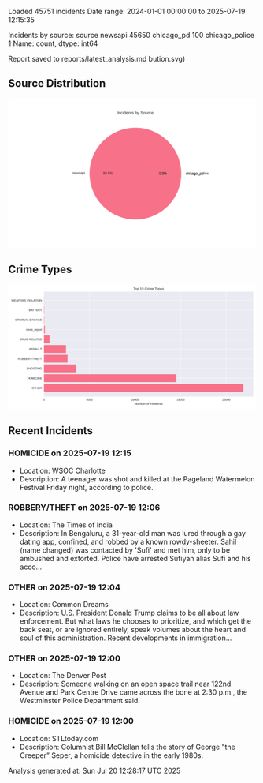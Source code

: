 
Loaded 45751 incidents
Date range: 2024-01-01 00:00:00 to 2025-07-19 12:15:35

Incidents by source:
source
newsapi           45650
chicago_pd          100
chicago_police        1
Name: count, dtype: int64

Report saved to reports/latest_analysis.md
bution.svg)

## Source Distribution
![Source Distribution](images/source_distribution.svg)

## Crime Types
![Crime Types](images/crime_types.svg)

## Recent Incidents

### HOMICIDE on 2025-07-19 12:15
- Location: WSOC Charlotte
- Description: A teenager was shot and killed at the Pageland Watermelon Festival Friday night, according to police.


### ROBBERY/THEFT on 2025-07-19 12:06
- Location: The Times of India
- Description: In Bengaluru, a 31-year-old man was lured through a gay dating app, confined, and robbed by a known rowdy-sheeter. Sahil (name changed) was contacted by 'Sufi' and met him, only to be ambushed and extorted. Police have arrested Sufiyan alias Sufi and his acco…


### OTHER on 2025-07-19 12:04
- Location: Common Dreams
- Description: U.S. President Donald Trump claims to be all about law enforcement. But what laws he chooses to prioritize, and which get the back seat, or are ignored entirely, speak volumes about the heart and soul of this administration. Recent developments in immigration…


### OTHER on 2025-07-19 12:00
- Location: The Denver Post
- Description: Someone walking on an open space trail near 122nd Avenue and Park Centre Drive came across the bone at 2:30 p.m., the Westminster Police Department said.


### HOMICIDE on 2025-07-19 12:00
- Location: STLtoday.com
- Description: Columnist Bill McClellan tells the story of George "the Creeper” Seper, a homicide detective in the early 1980s.

Analysis generated at: Sun Jul 20 12:28:17 UTC 2025
